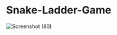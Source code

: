 # Snake-Ladder-Game
![Screenshot (80)](https://user-images.githubusercontent.com/67811423/222958799-ae281331-411b-4740-9aeb-1ac3e49b28f3.png)
